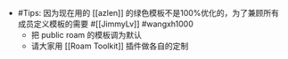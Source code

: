 - #Tips: 因为现在用的 [[azlen]] 的绿色模板不是100%优化的，为了兼顾所有成员定义模板的需要 #[[JimmyLv]] #wangxh1000
    - 把 public roam 的模板调为默认
    - 请大家用 [[Roam Toolkit]] 插件做各自的定制
